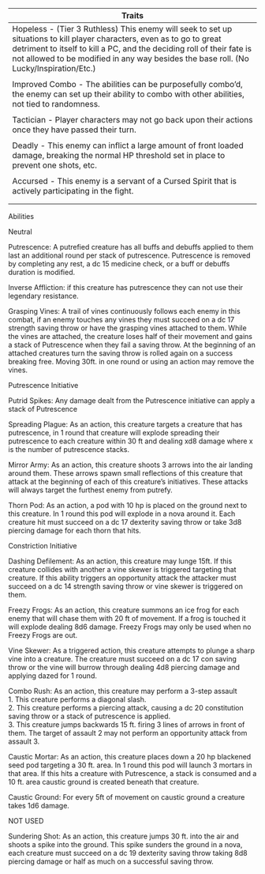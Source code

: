 | Traits                                                                                                                                                                                                                                                                                     |
| ------------------------------------------------------------------------------------------------------------------------------------------------------------------------------------------------------------------------------------------------------------------------------------------ |
| Hopeless - (Tier 3 Ruthless) This enemy will seek to set up situations to kill player characters, even as to go to great detriment to itself to kill a PC, and the deciding roll of their fate is not allowed to be modified in any way besides the base roll. (No Lucky/Inspiration/Etc.) |
|                                                                                                                                                                                                                                                                                            |
| Improved Combo - The abilities can be purposefully combo’d, the enemy can set up their ability to combo with other abilities, not tied to randomness.                                                                                                                                      |
|                                                                                                                                                                                                                                                                                            |
| Tactician - Player characters may not go back upon their actions once they have passed their turn.                                                                                                                                                                                         |
|                                                                                                                                                                                                                                                                                            |
| Deadly - This enemy can inflict a large amount of front loaded damage, breaking the normal HP threshold set in place to prevent one shots, etc.                                                                                                                                            |
|                                                                                                                                                                                                                                                                                            |
| Accursed - This enemy is a servant of a Cursed Spirit that is actively participating in the fight.                                                                                                                                                                                         |
|                                                                                                                                                                                                                                                                                            |
|                                                                                                                                                                                                                                                                                            |

Abilities

Neutral

Putrescence: A putrefied creature has all buffs and debuffs applied to them last an additional round per stack of putrescence. Putrescence is removed by completing any rest, a dc 15 medicine check, or a buff or debuffs duration is modified.

Inverse Affliction: if this creature has putrescence they can not use their legendary resistance.


Grasping Vines: A trail of vines continuously follows each enemy in this combat, if an enemy touches any vines they must succeed on a dc 17 strength saving throw or have the grasping vines attached to them. While the vines are attached, the creature loses half of their movement and gains a stack of Putrescence when they fail a saving throw. At the beginning of an attached creatures turn the saving throw is rolled again on a success breaking free. Moving 30ft. in one round or using an action may remove the vines.



Putrescence Initiative

Putrid Spikes: Any damage dealt from the Putrescence initiative can apply a stack of Putrescence


Spreading Plague: As an action, this creature targets a creature that has putrescence, in 1 round that creature will explode spreading their putrescence to each creature within 30 ft and dealing xd8 damage where x is the number of putrescence stacks.


Mirror Army: As an action, this creature shoots 3 arrows into the air landing around them. These arrows spawn small reflections of this creature that attack at the beginning of each of this creature’s initiatives. These attacks will always target the furthest enemy from putrefy.


Thorn Pod: As an action, a pod with 10 hp is placed on the ground next to this creature. In 1 round this pod will explode in a nova around it. Each creature hit must succeed on a dc 17 dexterity saving throw or take 3d8 piercing damage for each thorn that hits. 


Constriction Initiative

Dashing Defilement: As an action, this creature may lunge 15ft. If this creature collides with another a vine skewer is triggered targeting that creature. If this ability triggers an opportunity attack the attacker must succeed on a dc 14 strength saving throw or vine skewer is triggered on them.

Freezy Frogs: As an action, this creature summons an ice frog for each enemy that will chase them with 20 ft of movement. If a frog is touched it will explode dealing 8d6 damage. Freezy Frogs may only be used when no Freezy Frogs are out.

Vine Skewer: As a triggered action, this creature attempts to plunge a sharp vine into a creature. The creature must succeed on a dc 17 con saving throw or the vine will burrow through dealing 4d8 piercing damage and applying dazed for 1 round.


Combo Rush: As an action, this creature may perform a 3-step assault<br>1. This creature performs a diagonal slash.<br>2. This creature performs a piercing attack, causing a dc 20 constitution saving throw or a stack of putrescence is applied.<br>3. This creature jumps backwards 15 ft. firing 3 lines of arrows in front of them. The target of assault 2 may not perform an opportunity attack from assault 3.

Caustic Mortar: As an action, this creature places down a 20 hp blackened seed pod targeting a 30 ft. area. In 1 round this pod will launch 3 mortars in that area. If this hits a creature with Putrescence, a stack is consumed and a 10 ft. area caustic ground is created beneath that creature.

Caustic Ground: For every 5ft of movement on caustic ground a creature takes 1d6 damage.

NOT USED

Sundering Shot: As an action, this creature jumps 30 ft. into the air and shoots a spike into the ground. This spike sunders the ground in a nova, each creature must succeed on a dc 19 dexterity saving throw taking 8d8 piercing damage or half as much on a successful saving throw.